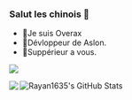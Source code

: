 ### Salut les chinois 👋

- 🔭Je suis Overax
- 🌱Dévloppeur de Aslon.
- 👯Suppérieur a vous.



<a href="https://github.com/Overax">
 <p align="left">
  <img src="https://profile-counter.glitch.me/Overax/count.svg" />
 <p>
</a>

<a href="https://github.com/Overax">
  <img align="left" src="https://github-readme-stats.vercel.app/api/top-langs/?username=Overax&theme=light&hide_langs_below=1" />
</a>
<a href="https://github.com/Overax">
 <img align="left" src="https://github-readme-stats.vercel.app/api?username=Overax&show_icons=true&theme=light&line_height=27" alt="Rayan1635's GitHub Stats" />
</a>
